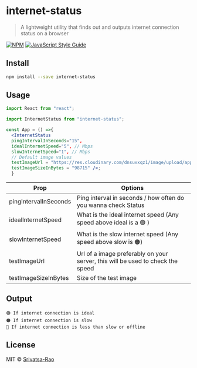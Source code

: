 # internet-status

> A lightweight utility that finds out and outputs internet connection status on a browser

[![NPM](https://img.shields.io/npm/v/internet-status.svg)](https://www.npmjs.com/package/internet-status) [![JavaScript Style Guide](https://img.shields.io/badge/code_style-standard-brightgreen.svg)](https://standardjs.com)

## Install

```bash
npm install --save internet-status
```

## Usage

```jsx
import React from "react";

import InternetStatus from "internet-status";

const App = () =>{
  <InternetStatus
  pingIntervalInSeconds="15",
  idealInternetSpeed="5", // Mbps
  slowInternetSpeed="1", // Mbps
  // Default image values
  testImageUrl = "https://res.cloudinary.com/dnsuxxqz1/image/upload/app/OE8Ie4TRdJgqyUGHCu8TDnzYIQH5TEoX.jpg",
  testImageSizeInBytes = "98715" />;
  }
```

| Prop                  | Options                                                                        |
| --------------------- | ------------------------------------------------------------------------------ |
| pingIntervalInSeconds | Ping interval in seconds / how often do you wanna check Status                 |
| idealInternetSpeed    | What is the ideal internet speed (Any speed above ideal is a 🟢 )              |
| slowInternetSpeed     | What is the slow internet speed (Any speed above slow is 🟠)                   |
| testImageUrl          | Url of a image preferably on your server, this will be used to check the speed |
| testImageSizeInBytes  | Size of the test image                                                         |

## Output

```
🟢 If internet connection is ideal
🟠 If internet connection is slow
🔴 If internet connection is less than slow or offline
```

## License

MIT © [Srivatsa-Rao](https://github.com/Srivatsa-Rao)
